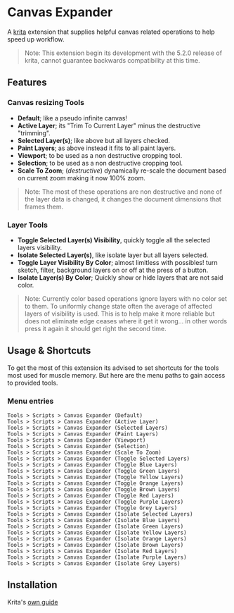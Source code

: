 

# Canvas Expander
A [krita](https://krita.org/) extension that supplies helpful canvas related operations to help speed up workflow.

> Note:
> This extension begin its development with the 5.2.0 release of krita, cannot guarantee backwards compatibility at this time.

## Features

### Canvas resizing Tools

- **Default**; like a pseudo infinite canvas!
- **Active Layer**; its "Trim To Current Layer" minus the destructive "trimming".
- **Selected Layer(s)**; like above but all layers checked.
- **Paint Layers**; as above instead it fits to all paint layers.
- **Viewport**; to be used as a non destructive cropping tool.
- **Selection**; to be used as a non destructive cropping tool.
- **Scale To Zoom**; (*destructive*) dynamically re-scale the document based on current zoom making it now 100% zoom.

> Note:
> The most of these operations are non destructive and none of the layer data is changed, it changes the document dimensions that frames them.

### Layer Tools
- **Toggle Selected Layer(s) Visibility**, quickly toggle all the selected layers visibility.
- **Isolate Selected Layer(s)**, like isolate layer but all layers selected.
- **Toggle Layer Visibility By Color**; almost limitless with possibles! turn sketch, filter, background layers on or off at the press of a button.
- **Isolate Layer(s) By Color**; Quickly show or hide layers that are not said color.

> Note:
> Currently color based operations ignore layers with no color set to them.
> To uniformly change state often the average of affected layers of visibility is used. This is to help make it more reliable but does not eliminate edge ceases where it get it wrong... in other words press it again it should get right the second time.


## Usage & Shortcuts
To get the most of this extension its advised to set shortcuts for the tools most used for muscle memory.
But here are the menu paths to gain access to provided tools.

### Menu entries
```
Tools > Scripts > Canvas Expander (Default)
Tools > Scripts > Canvas Expander (Active Layer)
Tools > Scripts > Canvas Expander (Selected Layers)
Tools > Scripts > Canvas Expander (Paint Layers)
Tools > Scripts > Canvas Expander (Viewport)
Tools > Scripts > Canvas Expander (Selection)
Tools > Scripts > Canvas Expander (Scale To Zoom)
Tools > Scripts > Canvas Expander (Toggle Selected Layers)
Tools > Scripts > Canvas Expander (Toggle Blue Layers)
Tools > Scripts > Canvas Expander (Toggle Green Layers)
Tools > Scripts > Canvas Expander (Toggle Yellow Layers)
Tools > Scripts > Canvas Expander (Toggle Orange Layers)
Tools > Scripts > Canvas Expander (Toggle Brown Layers)
Tools > Scripts > Canvas Expander (Toggle Red Layers)
Tools > Scripts > Canvas Expander (Toggle Purple Layers)
Tools > Scripts > Canvas Expander (Toggle Grey Layers)
Tools > Scripts > Canvas Expander (Isolate Selected Layers)
Tools > Scripts > Canvas Expander (Isolate Blue Layers)
Tools > Scripts > Canvas Expander (Isolate Green Layers)
Tools > Scripts > Canvas Expander (Isolate Yellow Layers)
Tools > Scripts > Canvas Expander (Isolate Orange Layers)
Tools > Scripts > Canvas Expander (Isolate Brown Layers)
Tools > Scripts > Canvas Expander (Isolate Red Layers)
Tools > Scripts > Canvas Expander (Isolate Purple Layers)
Tools > Scripts > Canvas Expander (Isolate Grey Layers)
```

## Installation
Krita's [own guide](https://docs.krita.org/en/user_manual/python_scripting/install_custom_python_plugin.html)
